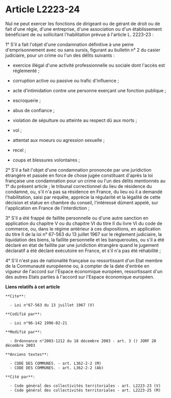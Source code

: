# Article L2223-24

Nul ne peut exercer les fonctions de dirigeant ou de gérant de droit ou de fait d'une régie, d'une entreprise, d'une
association ou d'un établissement bénéficiant de ou sollicitant l'habilitation prévue à l'article L. 2223-23 : 

1° S'il a fait l'objet d'une condamnation définitive à une peine d'emprisonnement avec ou sans sursis, figurant au bulletin
n° 2 du casier judiciaire, pour un crime ou l'un des délits suivants :

- exercice illégal d'une activité professionnelle ou sociale dont l'accès est réglementé ;

- corruption active ou passive ou trafic d'influence ;

- acte d'intimidation contre une personne exerçant une fonction publique ;

- escroquerie ;

- abus de confiance ;

- violation de sépulture ou atteinte au respect dû aux morts ;

- vol ;

- attentat aux moeurs ou agression sexuelle ;

- recel ;

- coups et blessures volontaires ; 

2° S'il a fait l'objet d'une condamnation prononcée par une juridiction étrangère et passée en force de chose jugée
constituant d'après la loi française une condamnation pour un crime ou l'un des délits mentionnés au 1° du présent article ;
le tribunal correctionnel du lieu de résidence du condamné, ou, s'il n'a pas sa résidence en France, du lieu où il a demandé
l'habilitation, saisi par requête, apprécie la régularité et la légalité de cette décision et statue en chambre du conseil,
l'intéressé dûment appelé, sur l'application en France de l'interdiction ; 

3° S'il a été frappé de faillite personnelle ou d'une autre sanction en application du chapitre V ou du chapitre VI du titre
II du livre VI du code de commerce, ou, dans le régime antérieur à ces dispositions, en application du titre II de la loi n°
67-563 du 13 juillet 1967 sur le règlement judiciaire, la liquidation des biens, la faillite personnelle et les banqueroutes,
ou s'il a été déclaré en état de faillite par une juridiction étrangère quand le jugement déclaratif a été déclaré exécutoire
en France, et s'il n'a pas été réhabilité ; 

4° S'il n'est pas de nationalité française ou ressortissant d'un Etat membre de la Communauté européenne ou, à compter de la
date d'entrée en vigueur de l'accord sur l'Espace économique européen, ressortissant d'un des autres Etats parties à l'accord
sur l'Espace économique européen.

**Liens relatifs à cet article**

	**Cite**:

	  - Loi n°67-563 du 13 juillet 1967 (V)

	**Codifié par**:

	  - Loi n°96-142 1996-02-21

	**Modifié par**:

	  - Ordonnance n°2003-1212 du 18 décembre 2003 - art. 3 () JORF 20 décembre 2003

	**Anciens textes**:

	  - CODE DES COMMUNES. - art. L362-2-2 (M)
	  - CODE DES COMMUNES. - art. L362-2-2 (Ab)

	**Cité par**:

	  - Code général des collectivités territoriales - art. L2223-23 (V)
	  - Code général des collectivités territoriales - art. L2223-25 (M)
